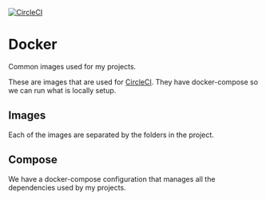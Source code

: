 [![CircleCI](https://circleci.com/gh/alexfalkowski/docker.svg?style=svg)](https://circleci.com/gh/alexfalkowski/docker)

# Docker

Common images used for my projects.

These are images that are used for [CircleCI](https://circleci.com/). They have docker-compose so we can run what is locally setup.

## Images

Each of the images are separated by the folders in the project.

## Compose

We have a docker-compose configuration that manages all the dependencies used by my projects.
